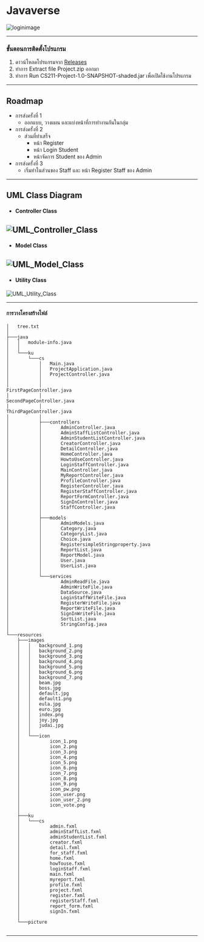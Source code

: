 # Javaverse
![loginimage](image_ReadMe/Login.png)

---

### ขั้นตอนการติดตั้งโปรแกรม
1. ดาวน์โหลดโปรแกรมจาก [Releases](https://github.com/CS211-651/project211-javaverse/releases/)
2. ทำการ Extract file Project.zip ออกมา
3. ทำการ Run CS211-Project-1.0-SNAPSHOT-shaded.jar เพื่อเปิดใช้งานโปรแกรม
---

## Roadmap
- การส่งครั้งที่ 1
	- ออกแบบ, วางแผน และแบ่งหน้าที่การทำงานกันในกลุ่ม
- การส่งครั้งที่ 2
	- ส่วนที่ทำเสร็จ
		- หน้า Register
		- หน้า Login Student 
		- หน้าจัดการ Student ของ Admin
- การส่งครั้งที่ 3
	- เริ่มทำในส่วนของ Staff และ หน้า Register Staff ของ Admin 
---
## UML Class Diagram

- #### Controller Class
![UML_Controller_Class](UML_Controller_Class.png)
---
- #### Model Class
![UML_Model_Class](UML_Model_Class.png)
---
- #### Utility Class
![UML_Utility_Class](UML_Utility_Class.png)

---
#### การวางโครงสร้างไฟล์
```
│   tree.txt
│   
├───java
│   │   module-info.java
│   │   
│   └───ku
│       └───cs
│           │   Main.java
│           │   ProjectApplication.java
│           │   ProjectController.java
│           │   
│           │                                      FirstPageController.java
│           │                                      SecondPageController.java
│           │                                      ThirdPageController.java
│           │                               
│           ├───controllers
│           │       AdminController.java
│           │       AdminStaffListController.java
│           │       AdminStudentListController.java
│           │       CreatorController.java
│           │       DetailController.java
│           │       HomeController.java
│           │       HowtoUseController.java
│           │       LoginStaffController.java
│           │       MainController.java
│           │       MyReportController.java
│           │       ProfileController.java
│           │       RegisterController.java
│           │       RegisterStaffController.java
│           │       ReportFormController.java
│           │       SignInController.java
│           │       StaffController.java
│           │       
│           ├───models
│           │       AdminModels.java
│           │       Category.java
│           │       CategoryList.java
│           │       Choice.java
│           │       RegistersimpleStringproperty.java
│           │       ReportList.java
│           │       ReportModel.java
│           │       User.java
│           │       UserList.java
│           │       
│           └───services
│                   AdminReadFile.java
│                   AdminWriteFile.java
│                   DataSource.java
│                   LoginStaffWriteFile.java
│                   RegisterWriteFile.java
│                   ReportWriteFile.java
│                   SignInWriteFile.java
│                   SortList.java
│                   StringConfig.java
│                   
└───resources
    ├───images
    │   │   background_1.png
    │   │   background_2.png
    │   │   background_3.png
    │   │   background_4.png
    │   │   background_5.png
    │   │   background_6.png
    │   │   background_7.png
    │   │   beam.jpg
    │   │   boss.jpg
    │   │   default.jpg
    │   │   default1.png
    │   │   eula.jpg
    │   │   euro.jpg
    │   │   index.png
    │   │   joy.jpg
    │   │   judai.jpg
    │   │   
    │   └───icon
    │           icon_1.png
    │           icon_2.png
    │           icon_3.png
    │           icon_4.png
    │           icon_5.png
    │           icon_6.png
    │           icon_7.png
    │           icon_8.png
    │           icon_9.png
    │           icon_pw.png
    │           icon_user.png
    │           icon_user_2.png
    │           icon_vote.png
    │           
    ├───ku
    │   └───cs
    │           admin.fxml
    │           adminStaffList.fxml
    │           adminStudentList.fxml
    │           creator.fxml
    │           detail.fxml
    │           for_staff.fxml
    │           home.fxml
    │           howTouse.fxml
    │           loginStaff.fxml
    │           main.fxml
    │           myreport.fxml
    │           profile.fxml
    │           project.fxml
    │           register.fxml
    │           registerStaff.fxml
    │           report_form.fxml
    │           signIn.fxml
    │           
    └───picture
            
```
---





<!--
Old README.md

CS211 - Project
วิธีทดสอบการ RUN
1. Main 
run Main Class
2. javafx plugin
MVN Clean
javafx -> javafx:run

วิธีสร้าง Jar
MVN Clean
MVN install
file จะอยู่ใน target เป็น shade.jar
-->




 

